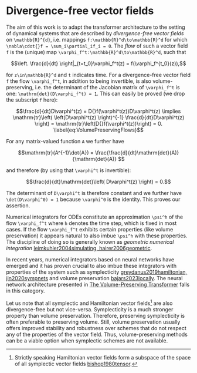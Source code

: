 # Divergence-free vector fields

The aim of this work is to adapt the transformer architecture to the setting of dynamical systems that are described by *divergence-free vector fields* on ``\mathbb{R}^{d}``, i.e. mappings ``f:\mathbb{R}^d\to\mathbb{R}^d`` for which ``\nabla\cdot{}f = \sum_i\partial_if_i = 0``. 
The *flow* of such a vector field ``f`` is the (unique) map ``\varphi_f^t:\mathbb{R}^d\to\mathbb{R}^d``, such that 
```math
\left. \frac{d}{dt} \right|_{t=t_0}\varphi_f^t(z) = f(\varphi_f^{t_0}(z)),
```
for ``z\in\mathbb{R}^d`` and ``t`` indicates time. For a divergence-free vector field ``f`` the flow ``\varphi_f^t``, in addition to being invertible, is also volume-preserving, i.e. the determinant of the Jacobian matrix of ``\varphi_f^t`` is one: ``\mathrm{det}(D\varphi_f^t) = 1``. This can easily be proved (we drop the subscript ``f`` here):
```math
\frac{d}{dt}D\varphi^t(z) = D{}f(\varphi^t(z))D\varphi^t(z) \implies \mathrm{tr}\left( \left(D\varphi^t(z) \right)^{-1} \frac{d}{dt}D\varphi^t(z) \right) = \mathrm{tr}\left(D{}f(\varphi^t(z))\right) = 0.
\label{eq:VolumePreservingFlows}
```
For any matrix-valued function ``A`` we further have
```math
\mathrm{tr}(A^{-1}\dot{A}) = \frac{\frac{d}{dt}\mathrm{det}(A)}{\mathrm{det}(A)} 
```
and therefore (by using that ``\varphi^t`` is invertible):
```math
\frac{d}{dt}\mathrm{det}\left( D\varphi^t(z) \right) = 0.
```

The determinant of ``D\varphi^t`` is therefore constant and we further have ``\det(D\varphi^0) = 1`` because ``\varphi^0`` is the identity. This proves our assertion.

Numerical integrators for ODEs constitute an approximation ``\psi^h`` of the flow ``\varphi_f^t`` where ``h`` denotes the time step, which is fixed in most cases. If the flow ``\varphi_f^t`` exhibits certain properties (like volume preservation) it appears natural to also imbue ``\psi^h`` with these properties. The discipline of doing so is generally known as *geometric numerical integration* [leimkuhler2004simulating, hairer2006geometric](@cite).

In recent years, numerical integrators based on neural networks have emerged and it has proven crucial to also imbue these integrators with properties of the system such as symplecticity [greydanus2019hamiltonian, jin2020sympnets](@cite) and volume preservation [bajars2023locally](@cite). The neural network architecture presented in [The Volume-Preserving Transformer](@ref) falls in this category. 

Let us note that all symplectic and Hamiltonian vector fields[^1] are also divergence-free but not vice-versa. Symplecticity is a much stronger property than volume preservation. Therefore, preserving symplecticity is often preferable to preserving volume. Still, volume preservation usually offers improved stability and robustness over schemes that do not respect any of the properties of the vector field. Thus, volume-preserving methods can be a viable option when symplectic schemes are not available.

[^1]: Strictly speaking Hamiltonian vector fields form a subspace of the space of all symplectic vector fields [bishop1980tensor](@cite).
